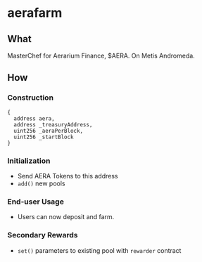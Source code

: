 # aerafarm
## What
MasterChef for Aerarium Finance, $AERA. On Metis Andromeda.

## How
### Construction 
 ```
 {
   address aera,
   address _treasuryAddress,
   uint256 _aeraPerBlock,
   uint256 _startBlock
 }
 ```
### Initialization
- Send AERA Tokens to this address
- `add()` new pools

### End-user Usage
- Users can now deposit and farm.

### Secondary Rewards
- `set()` parameters to existing pool with `rewarder` contract
